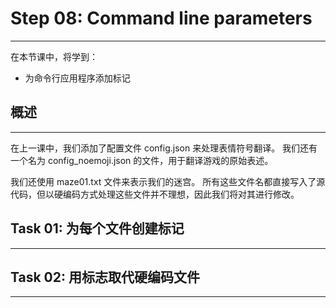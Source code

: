 # Step 08: Command line parameters

---

在本节课中，将学到：
* 为命令行应用程序添加标记


## 概述

---

在上一课中，我们添加了配置文件 config.json 来处理表情符号翻译。
我们还有一个名为 config_noemoji.json 的文件，用于翻译游戏的原始表述。

我们还使用 maze01.txt 文件来表示我们的迷宫。
所有这些文件名都直接写入了源代码，但以硬编码方式处理这些文件并不理想，因此我们将对其进行修改。


## Task 01: 为每个文件创建标记

---

## Task 02: 用标志取代硬编码文件

---
